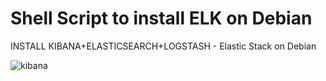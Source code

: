 # Shell Script to install ELK on Debian
INSTALL KIBANA+ELASTICSEARCH+LOGSTASH - Elastic Stack on Debian


![kibana](https://user-images.githubusercontent.com/10252723/31154956-b79c4c60-a8e5-11e7-90b1-38ee26fdc559.png)
